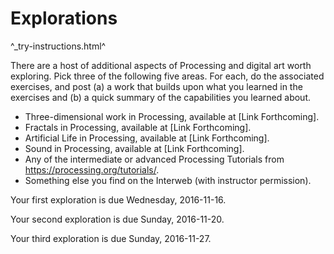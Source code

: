 Explorations
============

^_try-instructions.html^

There are a host of additional aspects of Processing and digital art
worth exploring.  Pick three of the following five areas. For each,
do the associated exercises, and post (a) a work that builds upon
what you learned in the exercises and (b) a quick summary of the
capabilities you learned about.

* Three-dimensional work in Processing, available at [Link Forthcoming].
* Fractals in Processing, available at [Link Forthcoming].
* Artificial Life in Processing, available at [Link Forthcoming].
* Sound in Processing, available at [Link Forthcoming].
* Any of the intermediate or advanced Processing Tutorials from 
  <https://processing.org/tutorials/>.
* Something else you find on the Interweb (with instructor permission).

Your first exploration is due Wednesday, 2016-11-16.

Your second exploration is due Sunday, 2016-11-20.

Your third exploration is due Sunday, 2016-11-27.
